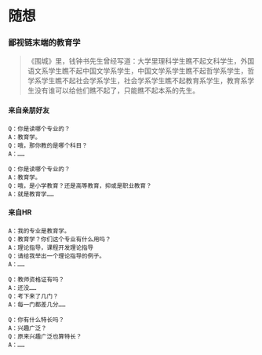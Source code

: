 # 随想

### 鄙视链末端的教育学
> 《围城》里，钱钟书先生曾经写道：大学里理科学生瞧不起文科学生，外国语文系学生瞧不起中国文学系学生，中国文学系学生瞧不起哲学系学生，哲学系学生瞧不起社会学系学生，社会学系学生瞧不起教育系学生，教育系学生没有谁可以给他们瞧不起了，只能瞧不起本系的先生。
> 

#### 来自亲朋好友
```
Q：你是读哪个专业的？
A：教育学。
Q：哦，那你教的是哪个科目？
A：……
```
```
Q：你是读哪个专业的？
A：教育学。
Q：哦，是小学教育？还是高等教育，抑或是职业教育？
A：就是教育学……
```

#### 来自HR
```
A：我的专业是教育学。
Q：教育学？你们这个专业有什么用吗？
A：理论指导，课程开发理论指导
Q：请给我举出一个理论指导的例子。
A：……
```
```
Q：教师资格证有吗？
A：还没……
Q：考下来了几门？
A：每一门都差几分……
```
```
Q：你有什么特长吗？
A：兴趣广泛？
Q：原来兴趣广泛也算特长？
A：……
```



